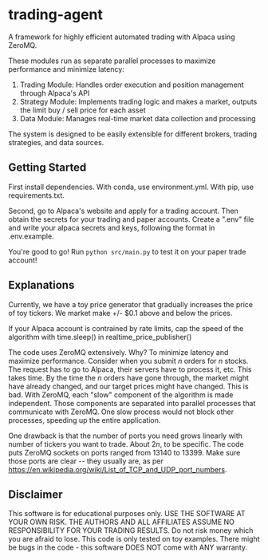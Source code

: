 # trading-agent

A framework for highly efficient automated trading with Alpaca using ZeroMQ.

These modules run as separate parallel processes to maximize performance and minimize latency:

1. Trading Module: Handles order execution and position management through Alpaca's API
2. Strategy Module: Implements trading logic and makes a market, outputs the limit buy / sell price for each asset
3. Data Module: Manages real-time market data collection and processing

The system is designed to be easily extensible for different brokers, trading strategies, and data sources.

## Getting Started

First install dependencies. With conda, use environment.yml. With pip, use requirements.txt.

Second, go to Alpaca's website and apply for a trading account. Then obtain the secrets for your trading and paper accounts. Create a ".env" file and write your alpaca secrets and keys, following the format in .env.example.

You're good to go! Run ```python src/main.py``` to test it on your paper trade account!

## Explanations

Currently, we have a toy price generator that gradually increases the price of toy tickers.
We market make +/- $0.1 above and below the prices.

If your Alpaca account is contrained by rate limits, cap the speed of the algorithm with time.sleep() in realtime_price_publisher()

The code uses ZeroMQ extensively. Why? To minimize latency and maximize performance.
Consider when you submit $n$ orders for $n$ stocks.
The request has to go to Alpaca, their servers have to process it, etc. This takes time.
By the time the $n$ orders have gone through, the market might have already changed, and our target prices might have changed.
This is bad.
With ZeroMQ, each "slow" component of the algorithm is made independent.
Those components are separated into parallel processes that communicate with ZeroMQ.
One slow process would not block other processes, speeding up the entire application.


One drawback is that the number of ports you need grows linearly with number of tickers you want to trade.
About $2n$, to be specific.
The code puts ZeroMQ sockets on ports ranged from 13140 to 13399. Make sure those ports are clear -- they usually are, as per https://en.wikipedia.org/wiki/List_of_TCP_and_UDP_port_numbers.

## Disclaimer

This software is for educational purposes only. USE THE SOFTWARE AT YOUR OWN RISK. THE AUTHORS AND ALL AFFILIATES ASSUME NO RESPONSIBILITY FOR YOUR TRADING RESULTS. Do not risk money which you are afraid to lose. This code is only tested on toy examples. There might be bugs in the code - this software DOES NOT come with ANY warranty.
